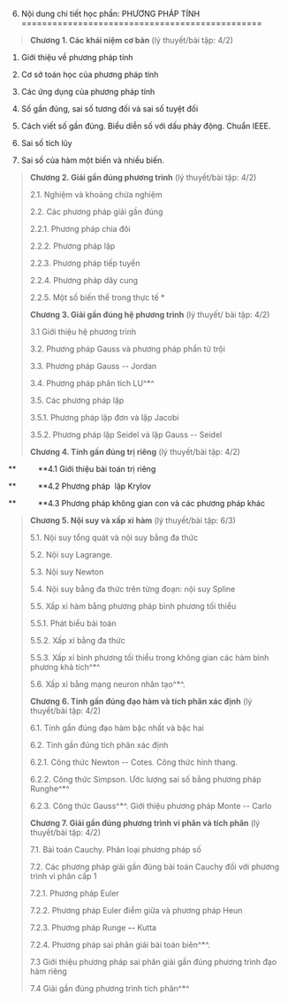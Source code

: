 6. Nội dung chi tiết học phần: PHƯƠNG PHÁP TÍNH
===============================================

> **Chương 1. Các khái niệm cơ bản** (lý thuyết/bài tập: 4/2)

1.  Giới thiệu về phương pháp tính

2.  Cơ sở toán học của phương pháp tính

3.  Các ứng dụng của phương pháp tính

4.  Số gần đúng, sai số tương đối và sai số tuyệt đối

5.  Cách viết số gần đúng. Biểu diễn số với dấu phảy động. Chuẩn IEEE.

6.  Sai số tích lũy

7.  Sai số của hàm một biến và nhiều biến.

> **Chương 2. Giải gần đúng phương trình** (lý thuyết/bài tập: 4/2)
>
> 2.1. Nghiệm và khoảng chứa nghiệm
>
> 2.2. Các phương pháp giải gần đúng
>
> 2.2.1. Phương pháp chia đôi
>
> 2.2.2. Phương pháp lặp
>
> 2.2.3. Phương pháp tiếp tuyến
>
> 2.2.4. Phương pháp dây cung
>
> 2.2.5. Một số biến thể trong thực tế \*
>
> **Chương 3. Giải gần đúng hệ phương trình** (lý thuyết/ bài tập: 4/2)
>
> 3.1 Giới thiệu hệ phương trình
>
> 3.2. Phương pháp Gauss và phương pháp phần tử trội
>
> 3.3. Phương pháp Gauss -- Jordan
>
> 3.4. Phương pháp phân tích LU^\*^
>
> 3.5. Các phương pháp lặp
>
> 3.5.1. Phương pháp lặp đơn và lặp Jacobi
>
> 3.5.2. Phương pháp lặp Seidel và lặp Gauss -- Seidel 
>
> **Chương 4. Tính gần đúng trị riêng** (lý thuyết/bài tập: 4/2)

**          **4.1 Giới thiệu bài toán trị riêng

**          **4.2 Phương pháp  lặp Krylov

**          **4.3 Phương pháp không gian con và các phương pháp khác

> **Chương 5. Nội suy và xấp xỉ hàm** (lý thuyết/bài tập: 6/3)
>
> 5.1. Nội suy tổng quát và nội suy bằng đa thức
>
> 5.2. Nội suy Lagrange.
>
> 5.3. Nội suy Newton
>
> 5.4. Nội suy bằng đa thức trên từng đoạn: nội suy Spline
>
> 5.5. Xấp xỉ hàm bằng phương pháp bình phương tối thiểu
>
> 5.5.1. Phát biểu bài toán
>
> 5.5.2. Xấp xỉ bằng đa thức
>
> 5.5.3. Xấp xỉ bình phương tối thiểu trong không gian các hàm bình
> phương khả tích^\*^
>
> 5.6. Xấp xỉ bằng mạng neuron nhân tạo^\*^.
>
> **Chương 6. Tính gần đúng đạo hàm và tích phân xác định** (lý
> thuyết/bài tập: 4/2)
>
> 6.1. Tính gần đúng đạo hàm bậc nhất và bậc hai
>
> 6.2. Tính gần đúng tích phân xác định
>
> 6.2.1. Công thức Newton -- Cotes. Công thức hình thang.
>
> 6.2.2. Công thức Simpson. Ước lượng sai số bằng phương pháp Runghe^\*^
>
> 6.2.3. Công thức Gauss^\*^. Giới thiệu phương pháp Monte -- Carlo
>
> **Chương 7. Giải gần đúng phương trình vi phân và tích phân** (lý
> thuyết/bài tập: 4/2)
>
> 7.1. Bài toán Cauchy. Phân loại phương pháp số
>
> 7.2. Các phương pháp giải gần đúng bài toán Cauchy đối với phương
> trình vi phân cấp 1
>
> 7.2.1. Phương pháp Euler
>
> 7.2.2. Phương pháp Euler điểm giữa và phương pháp Heun
>
> 7.2.3. Phương pháp Runge **--** Kutta
>
> 7.2.4. Phương pháp sai phân giải bài toán biên^\*^.
>
> 7.3 Giới thiệu phương pháp sai phân giải gần đúng phương trình đạo hàm
> riêng
>
> 7.4 Giải gần đúng phương trình tích phân^\*^ 


